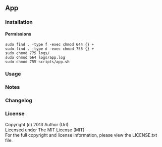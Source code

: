 ## App

### Installation

#### Permissions

```
sudo find . -type f -exec chmod 644 {} +
sudo find . -type d -exec chmod 755 {} +
sudo chmod 775 logs/
sudo chmod 664 logs/app.log
sudo chmod 755 scripts/app.sh
```

### Usage

### Notes

### Changelog

### License

Copyright (c) 2013 Author (Url)  
Licensed under The MIT License (MIT)  
For the full copyright and license information, please view the LICENSE.txt file.